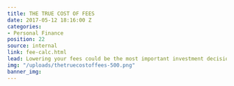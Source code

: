 ```yaml
---
title: THE TRUE COST OF FEES
date: 2017-05-12 18:16:00 Z
categories:
- Personal Finance
position: 22
source: internal
link: fee-calc.html
lead: Lowering your fees could be the most important investment decision you make.
img: "/uploads/thetruecostoffees-500.png"
banner_img: 
---
```


